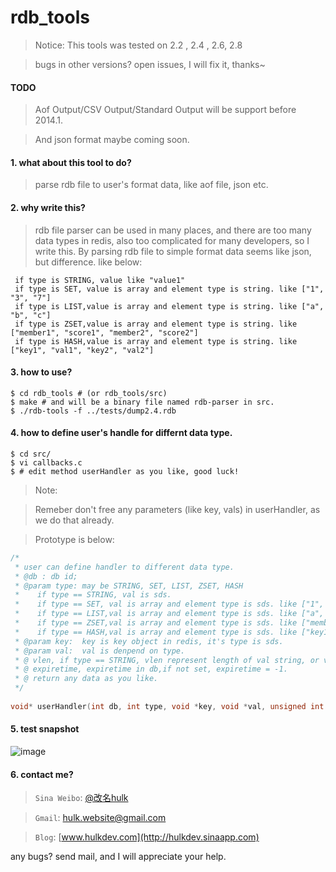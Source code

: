 rdb_tools
=========

> Notice: This tools was tested on 2.2 , 2.4 , 2.6, 2.8

> bugs in other versions? open issues, I will fix it, thanks~

#### TODO
> Aof Output/CSV Output/Standard Output will be support before 2014.1.

> And json format maybe coming soon.


#### 1. what about this tool to do? 

> parse rdb file to user's format data, like aof file, json etc.

#### 2. why write this?
> rdb file parser can be used in many places, and there are too many data types in redis, also too complicated for many developers, so I write this. By parsing rdb file to simple format data seems like json, but difference. like below:
```
 if type is STRING, value like "value1"
 if type is SET, value is array and element type is string. like ["1", "3", "7"]
 if type is LIST,value is array and element type is string. like ["a", "b", "c"]
 if type is ZSET,value is array and element type is string. like ["member1", "score1", "member2", "score2"]
 if type is HASH,value is array and element type is string. like ["key1", "val1", "key2", "val2"]
```

#### 3. how to use?
```shell
$ cd rdb_tools # (or rdb_tools/src)
$ make # and will be a binary file named rdb-parser in src.
$ ./rdb-tools -f ../tests/dump2.4.rdb 
```

#### 4. how to define user's handle for differnt data type.

```shell
$ cd src/
$ vi callbacks.c
$ # edit method userHandler as you like, good luck!
```

> Note: 

> Remeber don't free any parameters (like key, vals) in userHandler, as we do that already.

> Prototype is below:

```c
/*
 * user can define handler to different data type.
 * @db : db id; 
 * @param type: may be STRING, SET, LIST, ZSET, HASH 
 *    if type == STRING, val is sds.
 *    if type == SET, val is array and element type is sds. like ["1", "3", "7"]
 *    if type == LIST,val is array and element type is sds. like ["a", "b", "c"]
 *    if type == ZSET,val is array and element type is sds. like ["member1", "score1", "member2", "score2"]
 *    if type == HASH,val is array and element type is sds. like ["key1", "val1", "key2", "val2"]
 * @param key:  key is key object in redis, it's type is sds.
 * @param val:  val is denpend on type.
 * @ vlen, if type == STRING, vlen represent length of val string, or vlen is length of val array.
 * @ expiretime, expiretime in db,if not set, expiretime = -1.
 * @ return any data as you like.
 */
 
void* userHandler(int db, int type, void *key, void *val, unsigned int vlen, long long expiretime);
```

#### 5. test snapshot
![image](https://github.com/git-hulk/rdbtools/blob/master/snapshot/rdb-tools.png)

#### 6. contact me?
> ```Sina Weibo```: [@改名hulk](http://www.weibo.com/tianyi4)

>```Gmail```: [hulk.website@gmail.com](mailto:hulk.website@gmail.com)

>```Blog```: [www.hulkdev.com](http://hulkdev.sinaapp.com)

any bugs? send mail, and I will appreciate your help.
